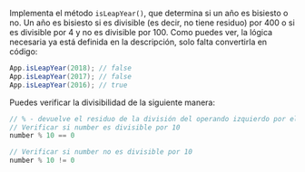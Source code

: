 
Implementa el método `isLeapYear()`, que determina si un año es bisiesto o no. Un año es bisiesto si es divisible (es decir, no tiene residuo) por 400 o si es divisible por 4 y no es divisible por 100. Como puedes ver, la lógica necesaria ya está definida en la descripción, solo falta convertirla en código:

```java
App.isLeapYear(2018); // false
App.isLeapYear(2017); // false
App.isLeapYear(2016); // true
```

Puedes verificar la divisibilidad de la siguiente manera:

```java
// % - devuelve el residuo de la división del operando izquierdo por el operando derecho
// Verificar si number es divisible por 10
number % 10 == 0

// Verificar si number no es divisible por 10
number % 10 != 0
```
